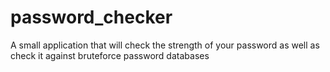 # password_checker
A small application that will check the strength of your password as well as check it against bruteforce password databases
